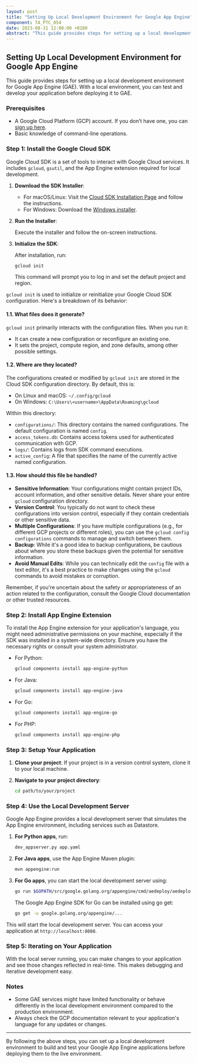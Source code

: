 ```yaml
---
layout: post
title: "Setting Up Local Development Environment for Google App Engine"
component: TA_PTC_054
date: 2023-08-31 12:00:00 +0100
abstract: "This guide provides steps for setting up a local development environment for Google App Engine (GAE). With a local environment, you can test and develop your application before deploying it to GAE."
---
```


## Setting Up Local Development Environment for Google App Engine

This guide provides steps for setting up a local development environment for Google App Engine (GAE). With a local environment, you can test and develop your application before deploying it to GAE.

### Prerequisites

- A Google Cloud Platform (GCP) account. If you don’t have one, you can [sign up here](https://cloud.google.com/).
- Basic knowledge of command-line operations.

### Step 1: Install the Google Cloud SDK

Google Cloud SDK is a set of tools to interact with Google Cloud services. It includes `gcloud`, `gsutil`, and the App Engine extension required for local development.

1. **Download the SDK Installer**:

   - For macOS/Linux: Visit the [Cloud SDK Installation Page](https://cloud.google.com/sdk/docs/downloads-interactive) and follow the instructions.
   - For Windows: Download the [Windows installer](https://dl.google.com/dl/cloudsdk/channels/rapid/GoogleCloudSDKInstaller.exe).

2. **Run the Installer**:

   Execute the installer and follow the on-screen instructions.

3. **Initialize the SDK**:

   After installation, run:

   ```bash
   gcloud init
   ```

   This command will prompt you to log in and set the default project and region.

`gcloud init` is used to initialize or reinitialize your Google Cloud SDK configuration. Here's a breakdown of its behavior:

#### 1.1. What files does it generate?

`gcloud init` primarily interacts with the configuration files. When you run it:

- It can create a new configuration or reconfigure an existing one.
- It sets the project, compute region, and zone defaults, among other possible settings.

#### 1.2. Where are they located?

The configurations created or modified by `gcloud init` are stored in the Cloud SDK configuration directory. By default, this is:

- On Linux and macOS: `~/.config/gcloud`
- On Windows: `C:\Users\<username>\AppData\Roaming\gcloud`

Within this directory:

- `configurations/`: This directory contains the named configurations. The default configuration is named `config`.
- `access_tokens.db`: Contains access tokens used for authenticated communication with GCP.
- `logs/`: Contains logs from SDK command executions.
- `active_config`: A file that specifies the name of the currently active named configuration.

#### 1.3. How should this file be handled?

- **Sensitive Information**: Your configurations might contain project IDs, account information, and other sensitive details. Never share your entire `gcloud` configuration directory.
- **Version Control**: You typically do not want to check these configurations into version control, especially if they contain credentials or other sensitive data.
- **Multiple Configurations**: If you have multiple configurations (e.g., for different GCP projects or different roles), you can use the `gcloud config configurations` commands to manage and switch between them.
- **Backup**: While it's a good idea to backup configurations, be cautious about where you store these backups given the potential for sensitive information.
- **Avoid Manual Edits**: While you can technically edit the `config` file with a text editor, it's a best practice to make changes using the `gcloud` commands to avoid mistakes or corruption.

Remember, if you're uncertain about the safety or appropriateness of an action related to the configuration, consult the Google Cloud documentation or other trusted resources.

### Step 2: Install App Engine Extension

To install the App Engine extension for your application's language, you might need administrative permissions on your machine, especially if the SDK was installed in a system-wide directory. Ensure you have the necessary rights or consult your system administrator.

- For Python:

  ```bash
  gcloud components install app-engine-python
  ```

- For Java:

  ```bash
  gcloud components install app-engine-java
  ```

- For Go:

  ```bash
  gcloud components install app-engine-go
  ```

- For PHP:
  ```bash
  gcloud components install app-engine-php
  ```

### Step 3: Setup Your Application

1. **Clone your project**: If your project is in a version control system, clone it to your local machine.
2. **Navigate to your project directory**:

   ```bash
   cd path/to/your/project
   ```

### Step 4: Use the Local Development Server

Google App Engine provides a local development server that simulates the App Engine environment, including services such as Datastore.

1. **For Python apps**, run:

   ```bash
   dev_appserver.py app.yaml
   ```

2. **For Java apps**, use the App Engine Maven plugin:

   ```bash
   mvn appengine:run
   ```

3. **For Go apps**, you can start the local development server using:

   ```bash
   go run $GOPATH/src/google.golang.org/appengine/cmd/aedeploy/aedeploy.go serve app.yaml
   ```

   The Google App Engine SDK for Go can be installed using go get:

   ```bash
   go get -u google.golang.org/appengine/...
   ```

This will start the local development server. You can access your application at `http://localhost:8080`.

### Step 5: Iterating on Your Application

With the local server running, you can make changes to your application and see those changes reflected in real-time. This makes debugging and iterative development easy.

### Notes

- Some GAE services might have limited functionality or behave differently in the local development environment compared to the production environment.
- Always check the GCP documentation relevant to your application's language for any updates or changes.

---

By following the above steps, you can set up a local development environment to build and test your Google App Engine applications before deploying them to the live environment.
